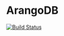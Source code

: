 # ArangoDB

[![Build Status](https://travis-ci.org/zweidenker/ArangoDB.svg?branch=master)](https://travis-ci.org/zweidenker/ArangoDB)

